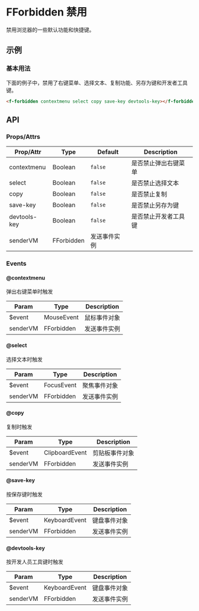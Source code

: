 # FForbidden 禁用

禁用浏览器的一些默认功能和快捷键。

## 示例
### 基本用法

下面的例子中，禁用了右键菜单、选择文本、复制功能、另存为键和开发者工具键。

``` html
<f-forbidden contextmenu select copy save-key devtools-key></f-forbidden>
```

## API
### Props/Attrs

| Prop/Attr | Type | Default | Description |
| --------- | ---- | ------- | ----------- |
| contextmenu | Boolean | `false` | 是否禁止弹出右键菜单 |
| select | Boolean | `false` | 是否禁止选择文本 |
| copy | Boolean | `false` | 是否禁止复制 |
| save-key | Boolean | `false` | 是否禁止另存为键 |
| devtools-key | Boolean | `false` | 是否禁止开发者工具键 |
| senderVM | FForbidden | 发送事件实例 |

### Events

#### @contextmenu

弹出右键菜单时触发

| Param | Type | Description |
| ----- | ---- | ----------- |
| $event | MouseEvent | 鼠标事件对象 |
| senderVM | FForbidden | 发送事件实例 |

#### @select

选择文本时触发

| Param | Type | Description |
| ----- | ---- | ----------- |
| $event | FocusEvent | 聚焦事件对象 |
| senderVM | FForbidden | 发送事件实例 |

#### @copy

复制时触发

| Param | Type | Description |
| ----- | ---- | ----------- |
| $event | ClipboardEvent | 剪贴板事件对象 |
| senderVM | FForbidden | 发送事件实例 |

#### @save-key

按保存键时触发

| Param | Type | Description |
| ----- | ---- | ----------- |
| $event | KeyboardEvent | 键盘事件对象 |
| senderVM | FForbidden | 发送事件实例 |

#### @devtools-key

按开发人员工具键时触发

| Param | Type | Description |
| ----- | ---- | ----------- |
| $event | KeyboardEvent | 键盘事件对象 |
| senderVM | FForbidden | 发送事件实例 |
